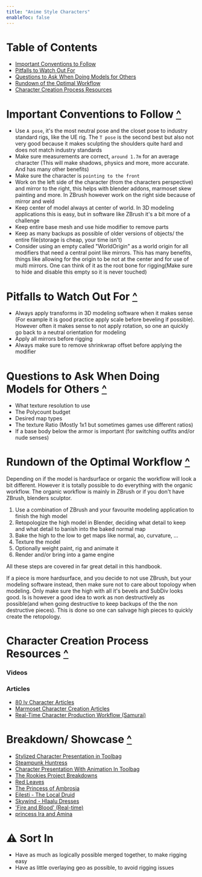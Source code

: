 ```yaml
---
title: "Anime Style Characters"
enableToc: false
---
```


# Table of Contents
- [Important Conventions to Follow](#important-conventions-to-follow-)
- [Pitfalls to Watch Out For](#pitfalls-to-watch-out-for-)
- [Questions to Ask When Doing Models for Others](#questions-to-ask-when-doing-models-for-others-)
- [Rundown of the Optimal Workflow](#rundown-of-The-optimal-workflow-)
- [Character Creation Process Resources](#character-creation-process-resources-)


# Important Conventions to Follow [^](#table-of-contents)
- Use `A pose`, it's the most neutral pose and the closet pose to industry standard rigs, like the UE rig. The `T pose` is the second best but also not very good because it makes sculpting the shoulders quite hard and does not match industry standards
- Make sure measurements are correct, `around 1.7m` for an average character (This will make shadows, physics and more, more accurate. And has many other benefits)
- Make sure the character is `pointing to the front`
- Work on the left side of the character (from the characters perspective) and mirror to the right, this helps with blender addons, marmoset skew painting and more. In ZBrush however work on the right side because of mirror and weld
- Keep center of model always at center of world. In 3D modeling applications this is easy, but in software like ZBrush it's a bit more of a challenge
- Keep entire base mesh and use hide modifier to remove parts
- Keep as many backups as possible of older versions of objects/ the entire file(storage is cheap, your time isn't)
- Consider using an empty called "WorldOrigin" as a world origin for all modifiers that need a central point like mirrors. This has many benefits, things like allowing for the origin to be not at the center and for use of multi mirrors. One can think of it as the root bone for rigging(Make sure to hide and disable this empty so it is never touched)



# Pitfalls to Watch Out For [^](#table-of-contents)
- Always apply transforms in 3D modeling software when it makes sense (For example it is good practice apply scale before beveling if possible). However often it makes sense to not apply rotation, so one an quickly go back to a neutral orientation for modeling
- Apply all mirrors before rigging
- Always make sure to remove shrinkwrap offset before applying the modifier

# Questions to Ask When Doing Models for Others [^](#table-of-contents)
- What texture resolution to use
- The Polycount budget
- Desired map types
- The texture Ratio (Mostly 1x1 but sometimes games use different ratios)
- If a base body below the armor is important (for switching outfits and/or nude senses)


# Rundown of the Optimal Workflow [^](#table-of-contents)
Depending on if the model is hardsurface or organic the workflow will look a bit different. However it is totally possible to do everything with the organic workflow. The organic workflow is mainly in ZBrush or if you don't have ZBrush, blenders sculptor.

1. Use a combination of ZBrush and your favourite modeling application to finish the high model
2. Retopologize the high model in Blender, deciding what detail to keep and what detail to banish into the baked normal map
3. Bake the high to the low to get maps like normal, ao, curvature, ...
4. Texture the model
5. Optionally weight paint, rig and animate it
6. Render and/or bring into a game engine

All these steps are covered in far great detail in this handbook.

If a piece is more hardsurface, and you decide to not use ZBrush, but your modeling software instead, then make sure not to care about topology when modeling. Only make sure the high with all it's bevels and SubDiv looks good. Is is however a good idea to work as non destructively as possible(and when going destructive to keep backups of the the non destructive pieces). This is done so one can salvage high pieces to quickly create the retopology.

# Character Creation Process Resources [^](#table-of-contents)
### Videos
### Articles

- [80 lv Character Articles](https://80.lv/articles/character-art/)
- [Marmoset Character Creation Articles](https://marmoset.co/category/toolbag-tutorials/character/)
- [Real-Time Character Production Workflow (Samurai)](https://discover.therookies.co/2021/05/06/real-time-character-production-workflow-for-games/)


# Breakdown/ Showcase [^](#table-of-contents)
- [Stylized Character Presentation in Toolbag](https://marmoset.co/posts/stylized-character-presentation-in-toolbag/)
- [Steampunk Huntress](https://3dtotal.com/tutorials/t/3d-character-sculpting-a-guide#article-introduction)
- [Character Presentation With Animation In Toolbag](https://marmoset.co/posts/level-up-your-character-presentation-with-animation-in-toolbag/)
- [The Rookies Project Breakdowns](https://www.therookies.co/projects)
- [Red Leaves](https://www.therookies.co/projects/24395)
- [The Princess of Ambrosia](https://www.therookies.co/projects/26638)
- [Eilesti - The Local Druid](https://www.therookies.co/projects/22802)
- [Skywind - Hlaalu Dresses](https://www.therookies.co/projects/28231)
- ['Fire and Blood' (Real-time)](https://www.therookies.co/projects/24581)
- [princess Ira and Amina](https://www.therookies.co/projects/29502)



# ⚠ Sort In
- Have as much as logically possible merged together, to make rigging easy
- Have as little overlaying geo as possible, to avoid rigging issues